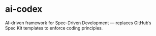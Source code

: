# ai-codex
AI-driven framework for Spec-Driven Development — replaces GitHub’s Spec Kit templates to enforce coding principles.
